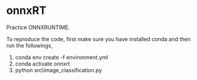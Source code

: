 # onnxRT
 Practice ONNXRUNTIME.

 To reproduce the code, first make sure you have installed conda and then run the followings,
 1. conda env create -f environment.yml
 2. conda activate onnxrt
 3. python src\image_classification.py 
